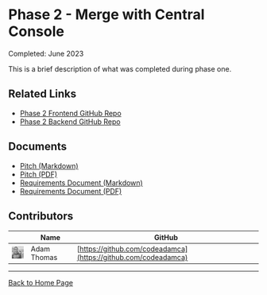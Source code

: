 # Phase 2 - Merge with Central Console

Completed: June 2023

This is a brief description of what was completed during phase one. 

## Related Links

- [Phase 2 Frontend GitHub Repo](https://github.com/BrickMMO/template-about-markdown)
- [Phase 2 Backend GitHub Repo](https://github.com/BrickMMO/template-about-markdown)

## Documents

- [Pitch (Markdown)](phase-1/phase-1-pitch)
- [Pitch (PDF)](phase-1/phase-1-pitch.pdf)
- [Requirements Document (Markdown)](phase-1/phase-1-requirements)
- [Requirements Document (PDF)](phase-1/phase-1-requirements.pdf)

## Contributors

| | Name | GitHub |
| - | - | - | 
| ![codeadamca](images/adam-thomas.jpg) | Adam Thomas | [https://github.com/codeadamca](https://github.com/codeadamca) |

***

[Back to Home Page](/template-about-markdown/)
